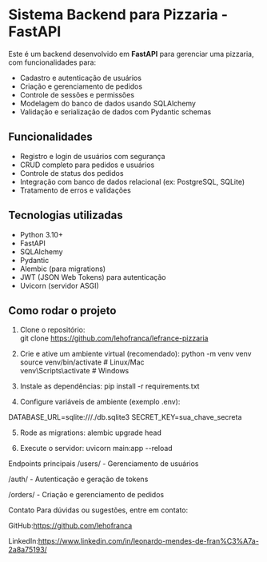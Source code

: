 # Sistema Backend para Pizzaria - FastAPI

Este é um backend desenvolvido em **FastAPI** para gerenciar uma pizzaria, com funcionalidades para:  
- Cadastro e autenticação de usuários  
- Criação e gerenciamento de pedidos  
- Controle de sessões e permissões  
- Modelagem do banco de dados usando SQLAlchemy  
- Validação e serialização de dados com Pydantic schemas  

## Funcionalidades

- Registro e login de usuários com segurança  
- CRUD completo para pedidos e usuários  
- Controle de status dos pedidos  
- Integração com banco de dados relacional (ex: PostgreSQL, SQLite)  
- Tratamento de erros e validações  

## Tecnologias utilizadas

- Python 3.10+  
- FastAPI  
- SQLAlchemy  
- Pydantic  
- Alembic (para migrations)  
- JWT (JSON Web Tokens) para autenticação  
- Uvicorn (servidor ASGI)  

## Como rodar o projeto

1. Clone o repositório:  
git clone https://github.com/lehofranca/lefrance-pizzaria



2. Crie e ative um ambiente virtual (recomendado):
python -m venv venv
source venv/bin/activate # Linux/Mac  
venv\Scripts\activate    # Windows



3. Instale as dependências:
pip install -r requirements.txt


4. Configure variáveis de ambiente (exemplo .env):

DATABASE_URL=sqlite:///./db.sqlite3
SECRET_KEY=sua_chave_secreta

5. Rode as migrations:
alembic upgrade head

6. Execute o servidor:
 uvicorn main:app --reload

Endpoints principais
/users/ - Gerenciamento de usuários

/auth/ - Autenticação e geração de tokens

/orders/ - Criação e gerenciamento de pedidos





Contato
Para dúvidas ou sugestões, entre em contato:

GitHub:https://github.com/lehofranca

LinkedIn:https://www.linkedin.com/in/leonardo-mendes-de-fran%C3%A7a-2a8a75193/
